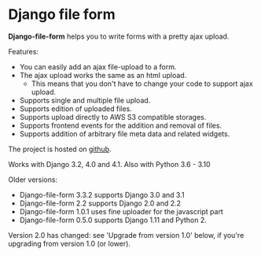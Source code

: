 # Django file form

**Django-file-form** helps you to write forms with a pretty ajax upload.

Features:

- You can easily add an ajax file-upload to a form.
- The ajax upload works the same as an html upload.
  - This means that you don't have to change your code to support ajax upload.
- Supports single and multiple file upload.
- Supports edition of uploaded files.
- Supports upload directly to AWS S3 compatible storages.
- Supports frontend events for the addition and removal of files.
- Supports addition of arbitrary file meta data and related widgets.

The project is hosted on [github](https://github.com/mbraak/django-file-form).

Works with Django 3.2, 4.0 and 4.1. Also with Python 3.6 - 3.10

Older versions:

- Django-file-form 3.3.2 supports Django 3.0 and 3.1
- Django-file-form 2.2 supports Django 2.0 and 2.2
- Django-file-form 1.0.1 uses fine uploader for the javascript part
- Django-file-form 0.5.0 supports Django 1.11 and Python 2.

Version 2.0 has changed: see 'Upgrade from version 1.0' below, if you're upgrading from version 1.0 (or lower).
